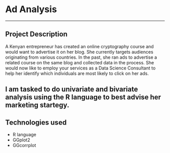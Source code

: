 # Ad Analysis
----
## Project Description
A Kenyan entrepreneur has created an online cryptography course and would want to advertise it on her blog. She currently targets audiences originating from various countries. In the past, she ran ads to advertise a related course on the same blog and collected data in the process. She would now like to employ your services as a Data Science Consultant to help her identify which individuals are most likely to click on her ads. 


I am tasked to do univariate and bivariate analysis using the R language to best advise her marketing startegy.
----
## Technologies used
*  R language
*  GGplot2
*  GGcorrplot
